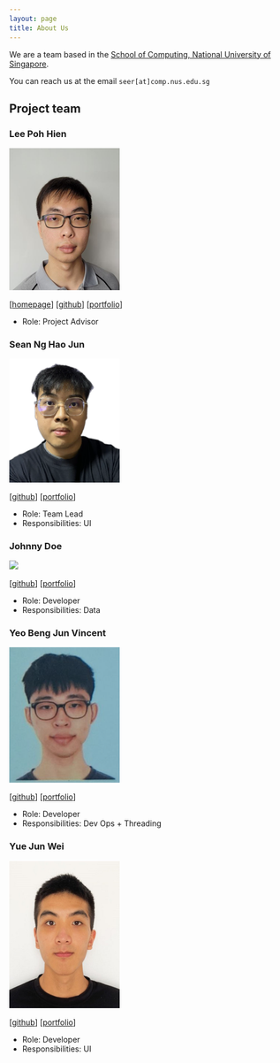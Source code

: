 ```yaml
---
layout: page
title: About Us
---
```


We are a team based in the [School of Computing, National University of Singapore](https://www.comp.nus.edu.sg).

You can reach us at the email `seer[at]comp.nus.edu.sg`

## Project team

### Lee Poh Hien

<img src="images/ruinim.png" width="200px">

[[homepage](http://www.comp.nus.edu.sg/~damithch)]
[[github](https://github.com/Ruinim)]
[[portfolio](team/ruinim.md)]

* Role: Project Advisor

### Sean Ng Hao Jun

<img src="images/lunardrak.png" width="200px">

[[github](http://github.com/lunardrak)]
[[portfolio](team/lunardrak.md)]

* Role: Team Lead
* Responsibilities: UI

### Johnny Doe

<img src="images/johndoe.png" width="200px">

[[github](http://github.com/johndoe)] [[portfolio](team/johndoe.md)]

* Role: Developer
* Responsibilities: Data

### Yeo Beng Jun Vincent

<img src="images/goatmilkkk.png" width="200px">

[[github](http://github.com/goatmilkkk)]
[[portfolio](team/johndoe.md)]

* Role: Developer
* Responsibilities: Dev Ops + Threading

### Yue Jun Wei

<img src="images/jxnwxx.png" width="200px">

[[github](http://github.com/jxnwxx)]
[[portfolio](team/jxnwxx.md)]

* Role: Developer
* Responsibilities: UI
